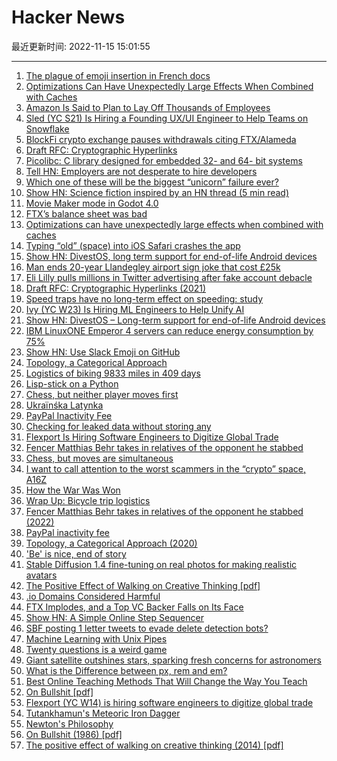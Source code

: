 # Hacker News

最近更新时间: 2022-11-15 15:01:55

--- 
1. [The plague of emoji insertion in French docs](https://bibelo.info/en/the-plague-of-emoji-in-docs/) 
2. [Optimizations Can Have Unexpectedly Large Effects When Combined with Caches](https://justinblank.com/notebooks/performanceoptimizationscanhaveunexpectedlylargeeffectswhencombinedwithcaches.html) 
3. [Amazon Is Said to Plan to Lay Off Thousands of Employees](https://www.nytimes.com/2022/11/14/technology/amazon-layoffs.html) 
4. [Sled (YC S21) Is Hiring a Founding UX/UI Engineer to Help Teams on Snowflake](https://snowsoft.notion.site/Founding-Engineer-UI-UX-remote-36927d874eae4bb48e7b03df7c2632f4) 
5. [BlockFi crypto exchange pauses withdrawals citing FTX/Alameda](https://blockfi.com/november-11-2022-blockfi-update) 
6. [Draft RFC: Cryptographic Hyperlinks](https://datatracker.ietf.org/doc/html/draft-sporny-hashlink-07) 
7. [Picolibc: C library designed for embedded 32- and 64- bit systems](https://github.com/picolibc/picolibc) 
8. [Tell HN: Employers are not desperate to hire developers](https://news.ycombinator.com/item?id=33596779) 
9. [Which one of these will be the biggest “unicorn” failure ever?](https://statmodeling.stat.columbia.edu/2022/11/14/which-one-of-these-will-be-the-biggest-unicorn-failure-ever/) 
10. [Show HN: Science fiction inspired by an HN thread (5 min read)](https://davidlaprade.github.io/your-dietbet-destroyed-the-world) 
11. [Movie Maker mode in Godot 4.0](https://godotengine.org/article/movie-maker-mode-arrives-in-godot-4) 
12. [FTX’s balance sheet was bad](https://www.bloomberg.com/opinion/articles/2022-11-14/ftx-s-balance-sheet-was-bad) 
13. [Optimizations can have unexpectedly large effects when combined with caches](https://justinblank.com/notebooks/performanceoptimizationscanhaveunexpectedlylargeeffectswhencombinedwithcaches.html) 
14. [Typing “old” (space) into iOS Safari crashes the app](https://twitter.com/matthew_d_green/status/1592209243331268608) 
15. [Show HN: DivestOS, long term support for end-of-life Android devices](https://divestos.org) 
16. [Man ends 20-year Llandegley airport sign joke that cost £25k](https://www.bbc.com/news/uk-wales-63600184) 
17. [Eli Lilly pulls millions in Twitter advertising after fake account debacle](https://endpts.com/aa/GNCCE127YE96J7TZ/?utm_medium=email&utm_campaign=1596%20-%20Eli%20Lilly%20reportedly%20halts%20Twitter%20ad%20spending%20after%20fake%20accounts%20Intellia%20touts%20new%20data%20from%20gene%20editing%20therapy%20Basic&utm_content=1596%20-%20Eli%20Lilly%20reportedly%20halts%20Twitter%20ad%20spending%20after%20fake%20accounts%20Intellia%20touts%20new%20data%20from%20gene%20editing%20therapy%20Basic+CID_0fa9b6fa9b5c73a2803c8bd50878620c&utm_source=ENDPOINTS%20emails&utm_term=Eli%20Lilly%20pulls%20millions%20in%20Twitter%20advertising%20after%20fake%20account%20debacle%20%20report) 
18. [Draft RFC: Cryptographic Hyperlinks (2021)](https://datatracker.ietf.org/doc/html/draft-sporny-hashlink-07) 
19. [Speed traps have no long-term effect on speeding: study](https://www.strongtowns.org/journal/2022/11/14/mdf2022-speed-traps-have-no-long-term-effect-on-speeding) 
20. [Ivy (YC W23) Is Hiring ML Engineers to Help Unify AI](https://www.ycombinator.com/companies/ivy/jobs) 
21. [Show HN: DivestOS – Long-term support for end-of-life Android devices](https://divestos.org) 
22. [IBM LinuxONE Emperor 4 servers can reduce energy consumption by 75%](https://www.ibm.com/uk-en/products/linuxone-emperor-4) 
23. [Show HN: Use Slack Emoji on GitHub](https://single-emoji.vercel.app) 
24. [Topology, a Categorical Approach](https://topology.mitpress.mit.edu/) 
25. [Logistics of biking 9833 miles in 409 days](https://www.peterispedaling.com/blog/wrap-up-trip-logistics) 
26. [Lisp-stick on a Python](https://docs.hylang.org/en/stable/tutorial.html) 
27. [Chess, but neither player moves first](https://chess2.fun) 
28. [Ukraïnśka Latynka](https://github.com/paiv/latynka) 
29. [PayPal Inactivity Fee](https://www.paypal.com/re/smarthelp/article/what-is-the-inactivity-fee-(eu-countries)-faq4427) 
30. [Сhecking for leaked data without storing any](https://medispank.com/blog.html) 
31. [Flexport Is Hiring Software Engineers to Digitize Global Trade](https://flexport.com/careers) 
32. [Fencer Matthias Behr takes in relatives of the opponent he stabbed](https://www.archysport.com/2022/05/fencer-matthias-behr-takes-in-relatives-of-the-opponent-he-stabbed/) 
33. [Chess, but moves are simultaneous](https://chess2.fun) 
34. [I want to call attention to the worst scammers in the “crypto” space, A16Z](https://twitter.com/coryklippsten/status/1592242420137148416) 
35. [How the War Was Won](https://cepr.org/voxeu/columns/how-war-was-won) 
36. [Wrap Up: Bicycle trip logistics](https://www.peterispedaling.com/blog/wrap-up-trip-logistics) 
37. [Fencer Matthias Behr takes in relatives of the opponent he stabbed (2022)](https://www.archysport.com/2022/05/fencer-matthias-behr-takes-in-relatives-of-the-opponent-he-stabbed/) 
38. [PayPal inactivity fee](https://www.paypal.com/re/smarthelp/article/what-is-the-inactivity-fee-(eu-countries)-faq4427) 
39. [Topology, a Categorical Approach (2020)](https://topology.mitpress.mit.edu/) 
40. ['Be' is nice, end of story](https://www.abortretry.fail/p/be-is-nice-end-of-story) 
41. [Stable Diffusion 1.4 fine-tuning on real photos for making realistic avatars](https://portret.ai/) 
42. [The Positive Effect of Walking on Creative Thinking [pdf]](https://www.apa.org/pubs/journals/releases/xlm-a0036577.pdf) 
43. [.io Domains Considered Harmful](https://j3s.sh/thought/.io-domains-considered-harmful.html) 
44. [FTX Implodes, and a Top VC Backer Falls on Its Face](https://www.bloomberg.com/news/newsletters/2022-11-14/sequoia-ftx-profile-of-sam-bankman-fried-sbf-was-a-face-plant) 
45. [Show HN: A Simple Online Step Sequencer](https://muted.io/sequencer/) 
46. [SBF posting 1 letter tweets to evade delete detection bots?](https://twitter.com/ercwl/status/1592334689335144448) 
47. [Machine Learning with Unix Pipes](https://jott.live/markdown/ml_pipes) 
48. [Twenty questions is a weird game](https://aaronson.org/blog/twenty-questions) 
49. [Giant satellite outshines stars, sparking fresh concerns for astronomers](https://www.science.org/content/article/giant-satellite-outshines-stars-sparking-fresh-concerns-astronomers) 
50. [What is the Difference between px, rem and em?](https://carlmultimedia.com/px-vs-rem-vs-em/) 
51. [Best Online Teaching Methods That Will Change the Way You Teach](https://www.teachfloor.com/blog/best-online-teaching-methods) 
52. [On Bullshit [pdf]](http://www2.csudh.edu/ccauthen/576f12/frankfurt__harry_-_on_bullshit.pdf) 
53. [Flexport (YC W14) is hiring software engineers to digitize global trade](https://flexport.com/careers) 
54. [Tutankhamun's Meteoric Iron Dagger](https://en.wikipedia.org/wiki/Tutankhamun%27s_meteoric_iron_dagger) 
55. [Newton's Philosophy](https://plato.stanford.edu/entries/newton-philosophy/) 
56. [On Bullshit (1986) [pdf]](http://www2.csudh.edu/ccauthen/576f12/frankfurt__harry_-_on_bullshit.pdf) 
57. [The positive effect of walking on creative thinking (2014) [pdf]](https://www.apa.org/pubs/journals/releases/xlm-a0036577.pdf) 
